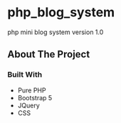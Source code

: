 # php_blog_system
php mini blog system version 1.0

<!-- ABOUT THE PROJECT -->
## About The Project

### Built With

* Pure PHP
* Bootstrap 5
* JQuery
* CSS




